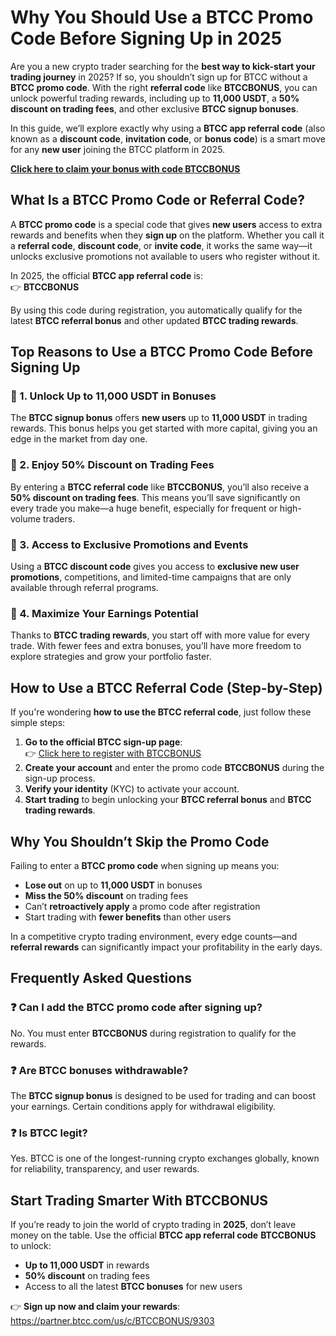<h1>Why You Should Use a BTCC Promo Code Before Signing Up in 2025</h1>
<p>Are you a new crypto trader searching for the <strong>best way to kick-start your trading journey</strong> in 2025? If so, you shouldn’t sign up for BTCC without a <strong>BTCC promo code</strong>. With the right <strong>referral code</strong> like <strong>BTCCBONUS</strong>, you can unlock powerful trading rewards, including up to <strong>11,000 USDT</strong>, a <strong>50% discount on trading fees</strong>, and other exclusive <strong>BTCC signup bonuses</strong>.</p>
<p>In this guide, we’ll explore exactly why using a <strong>BTCC app referral code</strong> (also known as a <strong>discount code</strong>, <strong>invitation code</strong>, or <strong>bonus code</strong>) is a smart move for any <strong>new user</strong> joining the BTCC platform in 2025.</p>
<p><a href="https://partner.btcc.com/us/c/BTCCBONUS/9303" target="_blank"><strong>Click here to claim your bonus with code BTCCBONUS</strong></a></p>
<img src="https://images.mirror-media.xyz/publication-images/bmYz_xYU4kHLnV7ZYCPcQ.png?height=960&amp;width=1920" decoding="async" data-nimg="fill" class="css-xah9so" style="position:absolute;top:0;left:0;bottom:0;right:0;box-sizing:border-box;padding:0;border:none;margin:auto;display:block;width:0;height:0;min-width:100%;max-width:100%;min-height:100%;max-height:100%">
<h2>What Is a BTCC Promo Code or Referral Code?</h2>
<p>A <strong>BTCC promo code</strong> is a special code that gives <strong>new users</strong> access to extra rewards and benefits when they <strong>sign up</strong> on the platform. Whether you call it a <strong>referral code</strong>, <strong>discount code</strong>, or <strong>invite code</strong>, it works the same way—it unlocks exclusive promotions not available to users who register without it.</p>
<p>In 2025, the official <strong>BTCC app referral code</strong> is: <br>👉 <strong>BTCCBONUS</strong></p>
<p>By using this code during registration, you automatically qualify for the latest <strong>BTCC referral bonus</strong> and other updated <strong>BTCC trading rewards</strong>.</p>

<h2>Top Reasons to Use a BTCC Promo Code Before Signing Up</h2>

<h3>🔹 1. Unlock Up to 11,000 USDT in Bonuses</h3>
<p>The <strong>BTCC signup bonus</strong> offers <strong>new users</strong> up to <strong>11,000 USDT</strong> in trading rewards. This bonus helps you get started with more capital, giving you an edge in the market from day one.</p>

<h3>🔹 2. Enjoy 50% Discount on Trading Fees</h3>
<p>By entering a <strong>BTCC referral code</strong> like <strong>BTCCBONUS</strong>, you’ll also receive a <strong>50% discount on trading fees</strong>. This means you’ll save significantly on every trade you make—a huge benefit, especially for frequent or high-volume traders.</p>

<h3>🔹 3. Access to Exclusive Promotions and Events</h3>
<p>Using a <strong>BTCC discount code</strong> gives you access to <strong>exclusive new user promotions</strong>, competitions, and limited-time campaigns that are only available through referral programs.</p>

<h3>🔹 4. Maximize Your Earnings Potential</h3>
<p>Thanks to <strong>BTCC trading rewards</strong>, you start off with more value for every trade. With fewer fees and extra bonuses, you’ll have more freedom to explore strategies and grow your portfolio faster.</p>

<h2>How to Use a BTCC Referral Code (Step-by-Step)</h2>
<p>If you're wondering <strong>how to use the BTCC referral code</strong>, just follow these simple steps:</p>
<ol>
<li><strong>Go to the official BTCC sign-up page</strong>: <br>👉 <a href="https://partner.btcc.com/us/c/BTCCBONUS/9303" target="_blank">Click here to register with BTCCBONUS</a></li>
<li><strong>Create your account</strong> and enter the promo code <strong>BTCCBONUS</strong> during the sign-up process.</li>
<li><strong>Verify your identity</strong> (KYC) to activate your account.</li>
<li><strong>Start trading</strong> to begin unlocking your <strong>BTCC referral bonus</strong> and <strong>BTCC trading rewards</strong>.</li>
</ol>

<h2>Why You Shouldn’t Skip the Promo Code</h2>
<p>Failing to enter a <strong>BTCC promo code</strong> when signing up means you:</p>
<ul>
<li><strong>Lose out</strong> on up to <strong>11,000 USDT</strong> in bonuses</li>
<li><strong>Miss the 50% discount</strong> on trading fees</li>
<li>Can’t <strong>retroactively apply</strong> a promo code after registration</li>
<li>Start trading with <strong>fewer benefits</strong> than other users</li>
</ul>
<p>In a competitive crypto trading environment, every edge counts—and <strong>referral rewards</strong> can significantly impact your profitability in the early days.</p>

<h2>Frequently Asked Questions</h2>
<h3>❓ Can I add the BTCC promo code after signing up?</h3>
<p>No. You must enter <strong>BTCCBONUS</strong> during registration to qualify for the rewards.</p>

<h3>❓ Are BTCC bonuses withdrawable?</h3>
<p>The <strong>BTCC signup bonus</strong> is designed to be used for trading and can boost your earnings. Certain conditions apply for withdrawal eligibility.</p>

<h3>❓ Is BTCC legit?</h3>
<p>Yes. BTCC is one of the longest-running crypto exchanges globally, known for reliability, transparency, and user rewards.</p>

<h2>Start Trading Smarter With BTCCBONUS</h2>
<p>If you’re ready to join the world of crypto trading in <strong>2025</strong>, don’t leave money on the table. Use the official <strong>BTCC app referral code</strong> <strong>BTCCBONUS</strong> to unlock:</p>
<ul>
<li><strong>Up to 11,000 USDT</strong> in rewards</li>
<li><strong>50% discount</strong> on trading fees</li>
<li>Access to all the latest <strong>BTCC bonuses</strong> for new users</li>
</ul>
<p>👉 <strong>Sign up now and claim your rewards</strong>:<br>
<a href="https://partner.btcc.com/us/c/BTCCBONUS/9303" target="_blank">https://partner.btcc.com/us/c/BTCCBONUS/9303</a></p>
